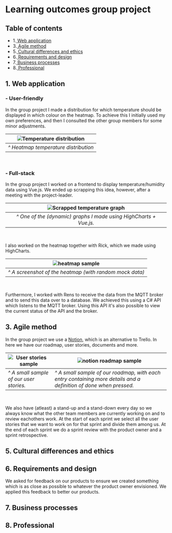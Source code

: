 # Learning outcomes group project

## Table of contents

- 1.[ Web application](#1-web-application)
- 3.[ Agile method](#3-agile-method) 
- 5.[ Cultural differences and ethics](#5-cultural-differences-and-ethics)
- 6.[ Requirements and design](#6-requirements-and-design)
- 7.[ Business processes](#7-business-processes)
- 8.[ Professional](#8-professional)


## 1. Web application
### - User-friendly
In the group project I made a distribution for which temperature should be displayed in which colour on the heatmap. To achieve this I initially used my own preferences, and then I consulted the other group members for some minor adjustments.

| ![Temperature distribution](https://user-images.githubusercontent.com/84376526/164173973-db06c558-5d59-44df-9334-74948ea69a36.png) |
| :--: |
| _^ Heatmap temperature distribution_ |
<br>

### - Full-stack
In the group project I worked on a frontend to display temperature/humidity data using Vue.js. We ended up scrapping this idea, however, after a meeting with the project-leader.

| ![Scrapped temperature graph](https://user-images.githubusercontent.com/84376526/164178056-6cdd4ee0-010f-4573-8060-79f1133a649e.png) |
| :--: |
| _^ One of the (dynamic) graphs I made using HighCharts + Vue.js._ |
<br>

I also worked on the heatmap together with Rick, which we made using HighCharts.

| ![heatmap sample](https://user-images.githubusercontent.com/84376526/164218604-12e747b5-59e9-40fd-8d77-144b33c58337.png) |
| :--: |
| _^ A screenshot of the heatmap (with random mock data)_ |
<br>

Furthermore, I worked with Rens to receive the data from the MQTT broker and to send this data over to a database. We achieved this using a C# API which listens to the MQTT broker. Using this API it's also possible to view the current status of the API and the broker.

## 3. Agile method
In the group project we use a [Notion](https://right-metacarpal-459.notion.site/Dashboard-S3-Groep-3-a0a557bce28b4c35ba0b1655da06f22f), which is an alternative to Trello. In here we have our roadmap, user stories, documents and more.

| ![User stories sample](https://user-images.githubusercontent.com/84376526/164202907-e209347f-5025-4966-9314-caedc814cf5c.png)   | ![notion roadmap sample](https://user-images.githubusercontent.com/84376526/164204103-0b2dc7c2-1c76-458f-ba72-f82149340b52.png)   |
|------|------|
| _^ A small sample of our user stories._ | _^ A small sample of our roadmap, with each entry containing more details and a definition of done when pressed._ |
<br>

We also have (atleast) a stand-up and a stand-down every day so we always know what the other team members are currently working on and to review eachothers work. At the start of each sprint we select all the user stories that we want to work on for that sprint and divide them among us. At the end of each sprint we do a sprint review with the product owner and a sprint retrospective.
<br>

## 5. Cultural differences and ethics


## 6. Requirements and design
We asked for feedback on our products to ensure we created something which is as close as possible to whatever the product owner envisioned. We applied this feedback to better our products.


## 7. Business processes


## 8. Professional
